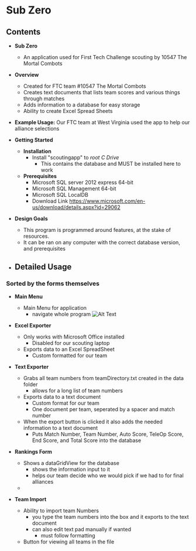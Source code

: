 #  Sub Zero

## Contents

* **Sub Zero**
  - An application used for First Tech Challenge scouting by 10547 The Mortal Combots
  
* **Overview**
  - Created for FTC team #10547 The Mortal Combots
  - Creates text documents that lists team scores and various things through matches
  - Adds information to a database for easy storage
  - Ability to create Excel Spread Sheets
  
* **Example Usage:** Our FTC team at West Virginia used the app to help our alliance selections

* **Getting Started**
  - **Installation**
    - Install "scoutingapp" to _root C Drive_ 
      - This contains the database and MUST be installed here to work
  - **Prerequisites**
    - Microsoft SQL server 2012 express 64-bit
    - Microsoft SQL Management 64-bit
    - Microsoft SQL LocalDB
    - Download Link https://www.microsoft.com/en-us/download/details.aspx?id=29062
    
* **Design Goals**
  - This program is programmed around features, at the stake of resources.
  - It can be ran on any computer with the correct database version, and prerequisites
  
* **Detailed Usage**
  -

### Sorted by the forms themselves

* **Main Menu**
  - Main Menu for application
    - navigate whole program
  ![Alt Text](Pictures/mainMenu.jpg?raw=true "mainMenu")

* **Excel Exporter**
  - Only works with Microsoft Office installed
    - Disabled for our scouting laptop
  - Exports data to an Excel SpreadSheet
    - Custom formatted for our team

* **Text Exporter**
  - Grabs all team numbers from teamDirectory.txt created in the data folder
    - allows for a long list of team numbers
  - Exports data to a text document
    - Custom format for our team
    - One document per team, seperated by a spacer and match number
  - When the export button is clicked it also adds the needed information to a text document
    - Puts Match Number, Team Number, Auto Score, TeleOp Score, End Score, and Total Score into the database
    
* **Rankings Form**
  - Shows a dataGridView for the database
    - shows the information input to it
    - helps our team decide who we would pick if we had to for final alliances
  - 

* **Team Import**
  - Ability to import team Numbers
    - you type the team numbers into the box and it exports to the text document
    - can also edit text pad manually if wanted
      - must follow formatting
  - Button for viewing all teams in the file
  

